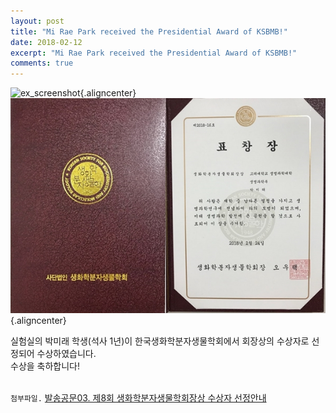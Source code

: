 ```yaml
---
layout: post
title: "Mi Rae Park received the Presidential Award of KSBMB!"
date: 2018-02-12
excerpt: "Mi Rae Park received the Presidential Award of KSBMB!"
comments: true
---
```


![ex_screenshot](/assets/img/PMR_KSBMB.jpg){.aligncenter}
![ex_screenshot](/assets/PMR_KSBMB_Award.jpg){.aligncenter}

실험실의 박미래 학생(석사 1년)이 한국생화학분자생물학회에서 회장상의 수상자로 선정되어 수상하였습니다.<br/>
수상을 축하합니다!
<br/>
<br/>

`첨부파일.` [발송공문03. 제8회 생화학분자생물학회장상 수상자 선정안내](/assets/PMR_KSBMB.pdf)
